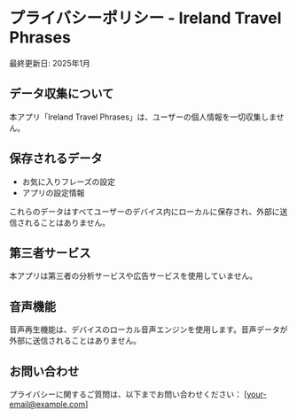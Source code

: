 # プライバシーポリシー - Ireland Travel Phrases

最終更新日: 2025年1月

## データ収集について
本アプリ「Ireland Travel Phrases」は、ユーザーの個人情報を一切収集しません。

## 保存されるデータ
- お気に入りフレーズの設定
- アプリの設定情報

これらのデータはすべてユーザーのデバイス内にローカルに保存され、外部に送信されることはありません。

## 第三者サービス
本アプリは第三者の分析サービスや広告サービスを使用していません。

## 音声機能
音声再生機能は、デバイスのローカル音声エンジンを使用します。音声データが外部に送信されることはありません。

## お問い合わせ
プライバシーに関するご質問は、以下までお問い合わせください：
[your-email@example.com]
